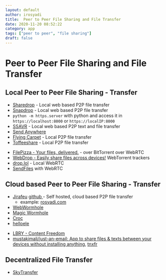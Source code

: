 ```yaml
---
layout: default
author: irosyadi
title:  Peer to Peer File Sharing and File Transfer
date: 2020-11-20 08:52:22
category: app
tags: ["peer to peer", "file sharing"]
draft: false
---
```


# Peer to Peer File Sharing and File Transfer

## Local Peer to Peer File Sharing - Transfer
- [Sharedrop](https://www.sharedrop.io/) - Local web based P2P file transfer
- [Snapdrop](https://snapdrop.net/) - Local web based P2P file transfer
- `python -m https.server` with python and access it in `https://localhost:8000` or `https://localIP:8000`
- [SSAVR](https://www.ssavr.com/) - Local web based P2P text and file transfer
- [Send Anywhere](https://send-anywhere.com/)
- [Flying Carpet](https://github.com/spieglt/FlyingCarpet) - Local P2P file transfer
- [Toffeeshare](https://toffeeshare.com/) - Local P2P file transfer
* [FilePizza - Your files, delivered.](https://file.pizza/) - over BitTorrent over WebRTC
* [WebDrop - Easily share files across devices!](https://webdrop.space/#/)  WebTorrent trackers 
* [drop.lol](https://drop.lol/) - Local WebRTC
* [SendFiles](https://sendfiles.dev/) with WebRTC

## Cloud based Peer to Peer File Sharing - Transfer
- [Jirafeu](https://jirafeau.net/) [github ](https://github.com/SocksPls/Jirafeau)- Self hosted, cloud based P2P file transfer
    - example: [rosyadi.com](https://rosyadi.com/send/)
- [WebWormhole](https://webwormhole.io/)
- [Magic Wormhole](https://github.com/psanford/wormhole-william)
- [Croc](https://github.com/schollz/croc)
- [helloele](https://github.com/prakis/helloele)
* [LBRY - Content Freedom](https://lbry.com/)
* [mustakimali/just-an-email: App to share files & texts between your devices without installing anything](https://github.com/mustakimali/just-an-email), [tnxfr](https://tnxfr.com/)


## Decentralized File Transfer
- [SkyTransfer](https://skytransfer.hns.siasky.net/#/)




